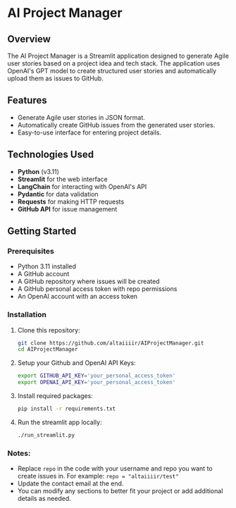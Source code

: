 # AI Project Manager

## Overview

The AI Project Manager is a Streamlit application designed to generate Agile user stories based on a project idea and tech stack. The application uses OpenAI's GPT model to create structured user stories and automatically upload them as issues to GitHub.

## Features

- Generate Agile user stories in JSON format.
- Automatically create GitHub issues from the generated user stories.
- Easy-to-use interface for entering project details.

## Technologies Used

- **Python** (v3.11)
- **Streamlit** for the web interface
- **LangChain** for interacting with OpenAI's API
- **Pydantic** for data validation
- **Requests** for making HTTP requests
- **GitHub API** for issue management

## Getting Started

### Prerequisites

- Python 3.11 installed
- A GitHub account
- A GitHub repository where issues will be created
- A GitHub personal access token with repo permissions
- An OpenAI account with an access token

### Installation

1. Clone this repository:
   ```bash
   git clone https://github.com/altaiiiir/AIProjectManager.git
   cd AIProjectManager
2. Setup your Github and OpenAI API Keys:
   ```bash
   export GITHUB_API_KEY='your_personal_access_token'
   export OPENAI_API_KEY='your_personal_access_token'
3. Install required packages:
   ```bash
   pip install -r requirements.txt
4. Run the streamlit app locally:
   ```bash
   ./run_streamlit.py
   
### Notes:
- Replace `repo` in the code with your username and repo you want to create issues in. For example: `repo = "altaiiiir/test"`
- Update the contact email at the end.
- You can modify any sections to better fit your project or add additional details as needed.
